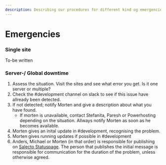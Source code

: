 ```yaml
---
description: Describing our procedures for different kind og emergencies.
---
```


# Emergencies

### Single site

To-be written

### Server-/ Global downtime

1. Assess the situation. Visit the sites and see what error you get. Is it one server or multiple?
2. Check the \#development channel on slack to see if this issue have allready been detected.
3. If not detected; notify Morten and give a description about what you have found.
   * If morten is unavailable, contact Stefanita, Paresh or Powerhosting depending on the situation. Allways notify Morten as soon as he becomes available.
4. Morten gives an inital update in \#development, recognising the problem.
5. Morten gives running updates if possible in \#development
6. Anders, Michael or Morten \(in that order\) is responsible for publishing on [Salecto Statuspage](http://status.salecto.dk/). The person that publishes the initial message is responsible for communication for the duration of the problem, unless otherwise agreed.

